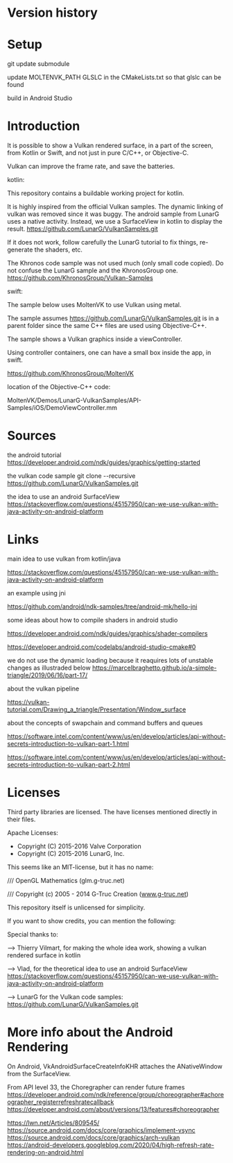 # Version history

# Setup

git update submodule

update MOLTENVK_PATH GLSLC in the CMakeLists.txt so that glslc can be found

build in Android Studio

# Introduction

It is possible to show a Vulkan rendered surface, in a part of the screen, from Kotlin or Swift, and not just in pure C/C++, or Objective-C.

Vulkan can improve the frame rate, and save the batteries.

kotlin:

This repository contains a buildable working project for kotlin.

It is highly inspired from the official Vulkan samples. The dynamic linking of vulkan was removed since it was buggy.
The android sample from LunarG uses a native activity. Instead, we use a SurfaceView in kotlin to display the result.
https://github.com/LunarG/VulkanSamples.git

If it does not work, follow carefully the LunarG tutorial to fix things, re-generate the shaders, etc.

The Khronos code sample was not used much (only small code copied).
Do not confuse the LunarG sample and the KhronosGroup one.
https://github.com/KhronosGroup/Vulkan-Samples

swift:

The sample below uses MoltenVK to use Vulkan using metal.

The sample assumes https://github.com/LunarG/VulkanSamples.git is in a parent folder since the same C++ files are used
using Objective-C++.

The sample shows a Vulkan graphics inside a viewController.

Using controller containers, one can have a small box inside the app, in swift.

https://github.com/KhronosGroup/MoltenVK

location of the Objective-C++ code:

MoltenVK/Demos/LunarG-VulkanSamples/API-Samples/iOS/DemoViewController.mm

# Sources

the android tutorial
https://developer.android.com/ndk/guides/graphics/getting-started

the vulkan code sample
git clone --recursive https://github.com/LunarG/VulkanSamples.git

the idea to use an android SurfaceView
https://stackoverflow.com/questions/45157950/can-we-use-vulkan-with-java-activity-on-android-platform

# Links

main idea to use vulkan from kotlin/java

https://stackoverflow.com/questions/45157950/can-we-use-vulkan-with-java-activity-on-android-platform


an example using jni

https://github.com/android/ndk-samples/tree/android-mk/hello-jni


some ideas about how to compile shaders in android studio

https://developer.android.com/ndk/guides/graphics/shader-compilers

https://developer.android.com/codelabs/android-studio-cmake#0


we do not use the dynamic loading because it reaquires lots of unstable changes
as illustraded below
https://marcelbraghetto.github.io/a-simple-triangle/2019/06/16/part-17/


about the vulkan pipeline

https://vulkan-tutorial.com/Drawing_a_triangle/Presentation/Window_surface


about the concepts of swapchain and command buffers and queues

https://software.intel.com/content/www/us/en/develop/articles/api-without-secrets-introduction-to-vulkan-part-1.html

https://software.intel.com/content/www/us/en/develop/articles/api-without-secrets-introduction-to-vulkan-part-2.html



# Licenses

Third party libraries are licensed. The have licenses mentioned directly in their files.

Apache Licenses:
* Copyright (C) 2015-2016 Valve Corporation
* Copyright (C) 2015-2016 LunarG, Inc.


This seems like an MIT-license, but it has no name:

/// OpenGL Mathematics (glm.g-truc.net)

/// Copyright (c) 2005 - 2014 G-Truc Creation (www.g-truc.net)


This repository itself is unlicensed for simplicity.

If you want to show credits, you can mention the following:

Special thanks to:

--> Thierry Vilmart, for making the whole idea work, showing a vulkan rendered surface in kotlin

--> Vlad, for the theoretical idea to use an android SurfaceView
https://stackoverflow.com/questions/45157950/can-we-use-vulkan-with-java-activity-on-android-platform

--> LunarG for the Vulkan code samples:
https://github.com/LunarG/VulkanSamples.git

# More info about the Android Rendering

On Android, VkAndroidSurfaceCreateInfoKHR attaches the ANativeWindow from the SurfaceView.

From API level 33, the Choregrapher can render future frames
https://developer.android.com/ndk/reference/group/choreographer#achoreographer_registerrefreshratecallback
https://developer.android.com/about/versions/13/features#choreographer

https://lwn.net/Articles/809545/
https://source.android.com/docs/core/graphics/implement-vsync
https://source.android.com/docs/core/graphics/arch-vulkan
https://android-developers.googleblog.com/2020/04/high-refresh-rate-rendering-on-android.html
